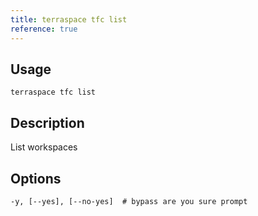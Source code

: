 ```yaml
---
title: terraspace tfc list
reference: true
---
```


## Usage

    terraspace tfc list

## Description

List workspaces


## Options

```
-y, [--yes], [--no-yes]  # bypass are you sure prompt
```

